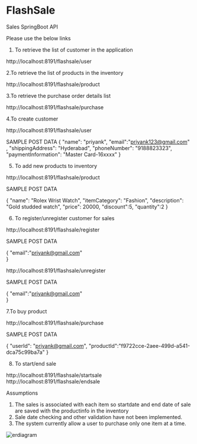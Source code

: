 # FlashSale
Sales SpringBoot API

Please use the below links

1. To retrieve the list of customer in the application

http://localhost:8191/flashsale/user

2.To retrieve the list of products in the inventory

http://localhost:8191/flashsale/product

3.To retrieve the purchase order details list

http://localhost:8191/flashsale/purchase

4.To create customer

http://localhost:8191/flashsale/user

SAMPLE POST DATA
{
    "name": "priyank",
    "email":"priyank123@gmail.com" ,
    "shippingAddress": "Hyderabad",
    "phoneNumber": "9188823323",
    "paymentInformation": "Master Card-16xxxx"
}

5. To add new products to inventory

http://localhost:8191/flashsale/product

SAMPLE POST DATA

{
    "name": "Rolex Wrist Watch",
    "itemCategory": "Fashion",
    "description": "Gold studded watch",
    "price": 20000,
    "discount":5,
    "quantity":2
}

6. To register/unregister customer for sales

http://localhost:8191/flashsale/register

SAMPLE POST DATA

{
    "email":"priyank@gmail.com"  
}

http://localhost:8191/flashsale/unregister

SAMPLE POST DATA

{
    "email":"priyank@gmail.com"  
}


7.To buy product

http://localhost:8191/flashsale/purchase

SAMPLE POST DATA

{
    "userId": "priyank@gmail.com",
    "productId":"f9722cce-2aee-499d-a541-dca75c99ba7a"
 }
 
 8. To start/end sale
 
http://localhost:8191/flashsale/startsale
http://localhost:8191/flashsale/endsale
 
Assumptions
1. The sales is associated with each item so startdate and end date of sale are saved with the productinfo in the inventory
2. Sale date checking and other validation have not been implemented.
3. The system currently allow a user to purchase only one item at a time.


![erdiagram](https://user-images.githubusercontent.com/55877858/66895305-0f660d00-f010-11e9-98f4-2e445359893e.png)
